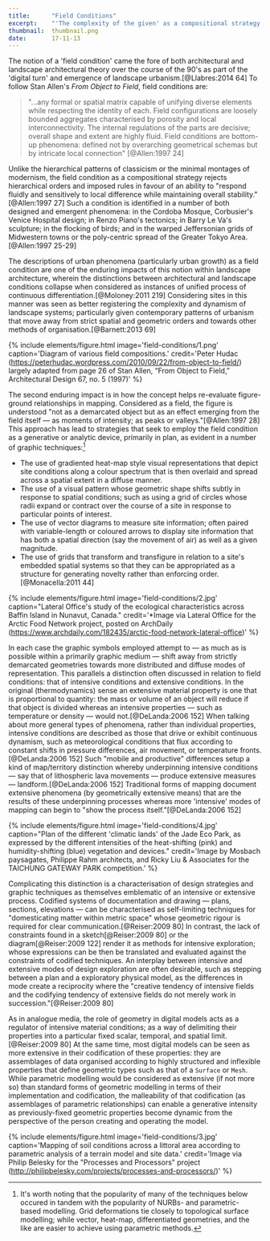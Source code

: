 ```yaml
---
title:      "Field Conditions"
excerpt:    "'The complexity of the given' as a compositional strategy in mapping and design."
thumbnail:  thumbnail.png
date:       17-11-13
---
```


The notion of a 'field condition' came the fore of both architectural and landscape architectural theory over the course of the 90's as part of the 'digital turn' and  emergence of landscape urbanism.[@Llabres:2014 64] To follow Stan Allen's *From Object to Field*, field conditions are:

> "...any formal or spatial matrix capable of unifying diverse elements while respecting the identity of each. Field configurations are loosely bounded aggregates characterised by porosity and local interconnectivity. The internal regulations of the parts are decisive; overall shape and extent are highly fluid. Field conditions are bottom-up phenomena: defined not by overarching geometrical schemas but by intricate local connection" [@Allen:1997 24]

Unlike the hierarchical patterns of classicism or the minimal montages of modernism, the field condition as a compositional strategy rejects hierarchical orders and imposed rules in favour of an ability to "respond fluidly and sensitively to local difference while maintaining overall stability."[@Allen:1997 27] Such a condition is identified in a number of both designed and emergent phenomena: in the Cordoba Mosque, Corbusier's Venice Hospital design; in Renzo Piano's tectonics; in Barry Le Va's sculpture; in the flocking of birds; and in the warped Jeffersonian grids of Midwestern towns or the poly-centric spread of the Greater Tokyo Area.[@Allen:1997 25-29]

The descriptions of urban phenomena (particularly urban growth) as a field condition are one of the enduring impacts of this notion within landscape architecture, wherein the distinctions between architectural and landscape conditions collapse when considered as instances of unified process of continuous differentiation.[@Moloney:2011 219] Considering sites in this manner was seen as better registering the complexity and dynamism of landscape systems; particularly given contemporary patterns of urbanism
that move away from strict spatial and geometric orders and towards other methods of organisation.[@Barnett:2013 69]

{% include elements/figure.html image='field-conditions/1.png' caption='Diagram of various field compositions.' credit='Peter Hudac (https://peterhudac.wordpress.com/2010/09/22/from-object-to-field/) largely adapted from page 26 of Stan Allen, “From Object to Field,” Architectural Design 67, no. 5 (1997)' %}

The second enduring impact is in how the concept helps re-evaluate figure-ground relationships in mapping. Considered as a field, the figure is understood "not as a demarcated object but as an effect emerging from the field itself — as moments of intensity; as peaks or valleys."[@Allen:1997 28] This approach has lead to strategies that seek to employ the field condition as a generative or analytic device, primarily in plan, as evident in a number of graphic techniques:[^ghn]

[^ghn]: It's worth noting that the popularity of many of the techniques below occured in tandem with the popularity of NURBs- and parametric- based modelling. Grid deformations tie closely to topological surface modelling; while vector, heat-map, differentiated geometries, and the like are easier to achieve using parametric methods.

- The use of gradiented heat-map style visual representations that depict site conditions along a colour spectrum that is then overlaid and spread across a spatial extent in a diffuse manner.
- The use of a visual pattern whose geometric shape shifts subtly in response to spatial conditions; such as using a grid of circles whose radii expand or contract over the course of a site in response to particular points of interest.
- The use of vector diagrams to measure site information; often paired with variable-length or coloured arrows to display site information that has both a spatial direction (say the movement of air) as well as a given magnitude.
- The use of grids that transform and transfigure in relation to a site's embedded spatial systems so that they can be appropriated as a structure for generating novelty rather than enforcing order.[@Monacella:2011 44]

{% include elements/figure.html image='field-conditions/2.jpg' caption="Lateral Office's study of the ecological characteristics across Baffin Island in Nunavut, Canada." credit='*Image via Lateral Office for the Arctic Food Network project, posted on ArchDaily (https://www.archdaily.com/182435/arctic-food-network-lateral-office)' %}

In each case the graphic symbols employed attempt to — as much as is possible within a primarily graphic medium — shift away from strictly demarcated geometries towards more distributed and diffuse modes of representation. This parallels a distinction often discussed in relation to field conditions: that of intensive conditions and extensive conditions. In the original (thermodynamics) sense an extensive material property is one that is proportional to quantity: the mass or volume of an object will reduce if that object is divided whereas an intensive properties — such as temperature or density — would not.[@DeLanda:2006 152] When talking about more general types of phenomena, rather than individual properties, intensive conditions are described as those that drive or exhibit continuous dynamism, such as meteorological conditions that flux according to constant shifts in pressure differences, air movement, or temperature fronts.[@DeLanda:2006 152] Such "mobile and productive" differences setup a kind of map/territory distinction whereby underpinning intensive conditions — say that of lithospheric lava movements — produce extensive measures — landform.[@DeLanda:2006 152] Traditional forms of mapping document extensive phenomena (by geometrically extensive means) that are the results of these underpinning processes whereas more 'intensive' modes of mapping can begin to "show the process itself."[@DeLanda:2006 152]

{% include elements/figure.html image='field-conditions/4.jpg' caption="Plan of the different 'climatic lands' of the Jade Eco Park, as expressed by the different intensities of the heat-shifting (pink) and humidity-shifting (blue) vegetation and devices." credit='Image by Mosbach paysagates, Philippe Rahm architects, and Ricky Liu & Associates for the TAICHUNG GATEWAY PARK competition.' %}

Complicating this distinction is a characterisation of design strategies and graphic techniques as themselves emblematic of an intensive or extensive process. Codified systems of documentation and drawing — plans, sections, elevations — can be characterised as self-limiting techniques for "domesticating matter within metric space" whose geometric rigour is required for clear communication.[@Reiser:2009 80] In contrast, the lack of constraints found in a sketch[@Reiser:2009 80] or the diagram[@Reiser:2009 122] render it as methods for intensive exploration; whose expressions can be then be translated and evaluated against the constraints of codified techniques. An interplay between intensive and extensive modes of design exploration are often desirable, such as stepping between a plan and a exploratory physical model, as the differences in mode create a reciprocity where the "creative tendency of intensive fields and the codifying tendency of extensive fields do not merely work in succession."[@Reiser:2009 80]

As in analogue media, the role of geometry in digital models acts as a regulator of intensive material conditions; as a way of delimiting their properties into a particular fixed scalar, temporal, and spatial limit.[@Reiser:2009 80] At the same time, most digital models can be seen as more extensive in their codification of these properties: they are assemblages of data organised according to highly structured and inflexible properties that define geometric types such as that of a `Surface` or `Mesh`. While parametric modelling would be considered as extensive (if not more so) than standard forms of geometric modelling in terms of their implementation and codification, the malleability of that codification (as assemblages of parametric relationships) can enable a generative intensity as previously-fixed geometric properties become dynamic from the perspective of the person creating and operating the model.

{% include elements/figure.html image='field-conditions/3.jpg' caption='Mapping of soil conditions across a littoral area according to parametric analysis of a terrain model and site data.' credit='Image via Philip Belesky for the "Processes and Processors" project (http://philipbelesky.com/projects/processes-and-processors/)' %}
